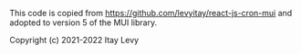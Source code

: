 This code is copied from https://github.com/levyitay/react-js-cron-mui and adopted to
version 5 of the MUI library.

Copyright (c) 2021-2022 Itay Levy